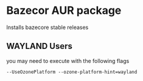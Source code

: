# Bazecor AUR package

Installs bazecore stable releases

## WAYLAND Users

you may need to execute with the following flags

`--UseOzonePlatform --ozone-platform-hint=wayland`

